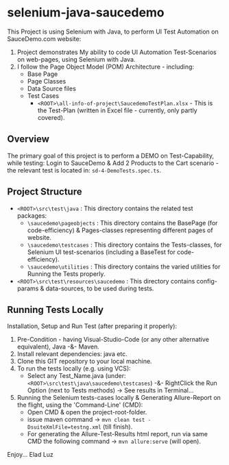 ﻿# selenium-java-saucedemo

This Project is using Selenium with Java, to perform UI Test Automation on SauceDemo.com website:

1. Project demonstrates My ability to code UI Automation Test-Scenarios on web-pages, using Selenium with Java.
2. I follow the Page Object Model (POM) Architecture - including:
    - Base Page
    - Page Classes
    - Data Source files
    - Test Cases
        - `<ROOT>\all-info-of-project\SaucedemoTestPlan.xlsx` - This is the Test-Plan (written in Excel file - currently, only partly covered).
        

## Overview

The primary goal of this project is to perform a DEMO on Test-Capability, while testing: Login to SauceDemo & Add 2 Products to the Cart scenario - the relevant test is located in: `sd-4-DemoTests.spec.ts`.

## Project Structure

- `<ROOT>\src\test\java` : This directory contains the related test packages:
	- `\saucedemo\pageobjects` : This directory contains the BasePage (for code-efficiency) & Pages-classes representing different pages of website.
	- `\saucedemo\testcases` : This directory contains the Tests-classes, for Selenium UI test-scenarios (including a BaseTest for code-efficiency).
	- `\saucedemo\utilities` : This directory contains the varied utilities for Running the Tests properly.
- `<ROOT>\src\test\resources\saucedemo` : This directory contains config-params & data-sources, to be used during tests.

##  Running Tests Locally

Installation, Setup and Run Test (after preparing it properly):

1. Pre-Condition - having Visual-Studio-Code (or any other alternative equivalent), Java -&- Maven.
2. Install relevant dependencies: java etc.
3. Clone this GIT repository to your local machine.
4. To run the tests locally (e.g. using VCS):
    - Select any Test_Name.java (under: `<ROOT>\src\test\java\saucedemo\testcases`) -&- RightClick the Run Option (next to Tests methods) -> See results in Terminal...
5. Running the Selenium tests-cases locally & Generating Allure-Report on the flight, using the 'Command-Line' (CMD):
    - Open CMD & open the project-root-folder.
    - issue maven command  →  `mvn clean test -DsuiteXmlFile=testng.xml` (till finish).
    - For generating the Allure-Test-Results html report, run via same CMD the following command  →  `mvn allure:serve` (will open).

Enjoy...
Elad Luz


